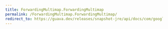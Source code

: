 ```yaml
---
title: ForwardingMultimap.ForwardingMultimap
permalink: /ForwardingMultimap.ForwardingMultimap/
redirect_to: https://guava.dev/releases/snapshot-jre/api/docs/com/google/common/collect/ForwardingMultimap.html#ForwardingMultimap--
---
```

